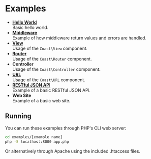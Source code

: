 # Examples

* [**Hello World**](hello-world)  
    Basic hello world.
* [**Middleware**](middleware)  
    Example of how middleware return values and errors are handled.
* [**View**](view)  
    Usage of the `Coast\View` component.
* [**Router**](router)  
    Usage of the `Coast\Router` component.
* **Controller**  
    Usage of the `Coast\Controller` component.
* [**URL**](url)  
    Usage of the `Coast\URL` component.
* [**RESTful JSON API**](rest)  
    Example of a basic RESTful JSON API.
* **Web Site**  
    Example of a basic web site.

## Running

You can run these examples through PHP's CLI web server:

```bash
cd examples/[example name]
php -S localhost:8000 app.php
```

Or alternatively through Apache using the included .htaccess files.